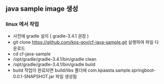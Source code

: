 ## java sample image 생성

 ### linux 에서 작업
 * 사전에 gradle 설치 ( gradle-3.4.1 권장 )
 * git clone https://github.com/kos-gov/cf-java-sample.git 실행하여 파일 다운로드
 * cd cf-java-sample
 * /opt/gradle/gradle-3.4.1/bin/gradle clean
 * /opt/gradle/gradle-3.4.1/bin/gradle build
 * build 작업이 완료되면 build/libs 폴더에 com.kpaasta.sample.springboot-0.0.1-SNAPSHOT.jar 파일 생성됨
